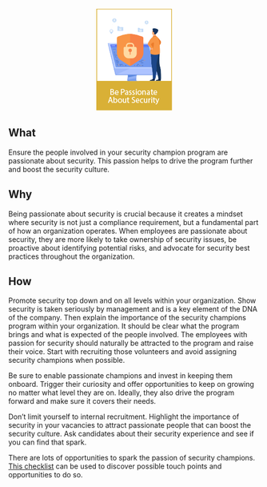 <p align="center">
  <img src="/assets/images/principles/OWASP Security Champions Manifesto icon1.png" /><br>
</p>

## What

Ensure the people involved in your security champion program are passionate about security. This passion helps to drive the program further and boost the security culture.

## Why

Being passionate about security is crucial because it creates a mindset where security is not just a compliance requirement, but a fundamental part of how an organization operates. When employees are passionate about security, they are more likely to take ownership of security issues, be proactive about identifying potential risks, and advocate for security best practices throughout the organization.

## How

Promote security top down and on all levels within your organization. Show security is taken seriously by management and is a key element of the DNA of the company. Then explain the importance of the security champions program within your organization. It should be clear what the program brings and what is expected of the people involved. The employees with passion for security should naturally be attracted to the program and raise their voice. Start with recruiting those volunteers and avoid assigning security champions when possible. 

Be sure to enable passionate champions and invest in keeping them onboard. Trigger their curiosity and offer opportunities to keep on growing no matter what level they are on. Ideally, they also drive the program forward and make sure it covers their needs.

Don’t limit yourself to internal recruitment. Highlight the importance of security in your vacancies to attract passionate people that can boost the security culture. Ask candidates about their security experience and see if you can find that spark.

There are lots of opportunities to spark the passion of security champions. [This checklist](../assets/artefacts/Security%20Champions%20Guide%20-%20Be%20Passionate%20About%20Security%20-%20Checklist.pdf) can be used to discover possible touch points and opportunities to do so.